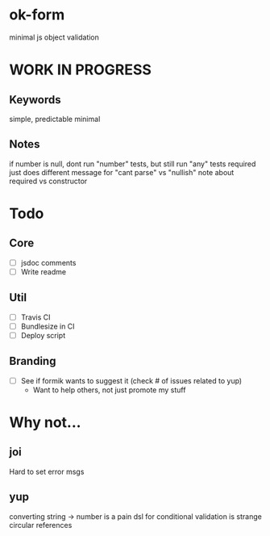 # ok-form

minimal js object validation

# WORK IN PROGRESS

## Keywords

simple, predictable
minimal

## Notes

if number is null, dont run "number" tests, but still run "any" tests
required just does different message for "cant parse" vs "nullish"
note about required vs constructor

# Todo

## Core

- [ ] jsdoc comments
- [ ] Write readme

## Util

- [ ] Travis CI
- [ ] Bundlesize in CI
- [ ] Deploy script

## Branding

- [ ] See if formik wants to suggest it (check # of issues related to yup)
  - Want to help others, not just promote my stuff

# Why not...

## joi

Hard to set error msgs

## yup

converting string -> number is a pain
dsl for conditional validation is strange
circular references
